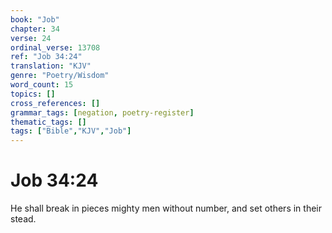 ```yaml
---
book: "Job"
chapter: 34
verse: 24
ordinal_verse: 13708
ref: "Job 34:24"
translation: "KJV"
genre: "Poetry/Wisdom"
word_count: 15
topics: []
cross_references: []
grammar_tags: [negation, poetry-register]
thematic_tags: []
tags: ["Bible","KJV","Job"]
---
```


# Job 34:24

He shall break in pieces mighty men without number, and set others in their stead.
